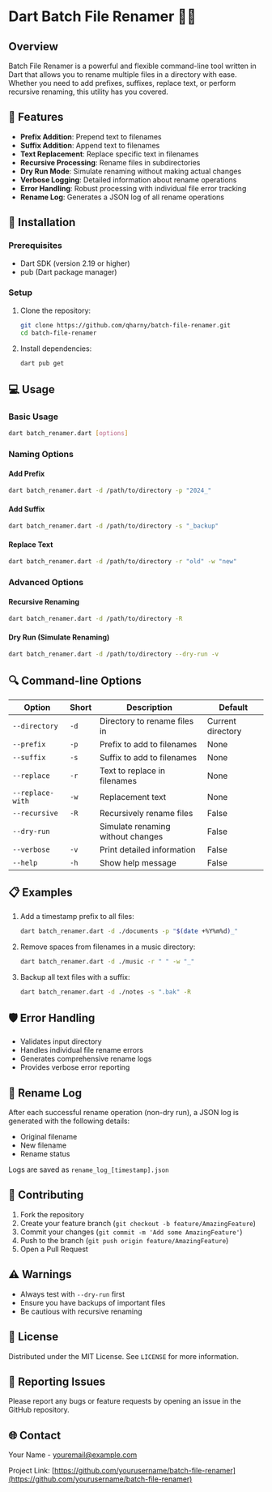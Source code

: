 # Dart Batch File Renamer 🔄📁

## Overview

Batch File Renamer is a powerful and flexible command-line tool written in Dart that allows you to rename multiple files in a directory with ease. Whether you need to add prefixes, suffixes, replace text, or perform recursive renaming, this utility has you covered.

## 🌟 Features

- **Prefix Addition**: Prepend text to filenames
- **Suffix Addition**: Append text to filenames
- **Text Replacement**: Replace specific text in filenames
- **Recursive Processing**: Rename files in subdirectories
- **Dry Run Mode**: Simulate renaming without making actual changes
- **Verbose Logging**: Detailed information about rename operations
- **Error Handling**: Robust processing with individual file error tracking
- **Rename Log**: Generates a JSON log of all rename operations

## 🚀 Installation

### Prerequisites
- Dart SDK (version 2.19 or higher)
- pub (Dart package manager)

### Setup
1. Clone the repository:
   ```bash
   git clone https://github.com/qharny/batch-file-renamer.git
   cd batch-file-renamer
   ```

2. Install dependencies:
   ```bash
   dart pub get
   ```

## 💻 Usage

### Basic Usage
```bash
dart batch_renamer.dart [options]
```

### Naming Options

#### Add Prefix
```bash
dart batch_renamer.dart -d /path/to/directory -p "2024_"
```

#### Add Suffix
```bash
dart batch_renamer.dart -d /path/to/directory -s "_backup"
```

#### Replace Text
```bash
dart batch_renamer.dart -d /path/to/directory -r "old" -w "new"
```

### Advanced Options

#### Recursive Renaming
```bash
dart batch_renamer.dart -d /path/to/directory -R
```

#### Dry Run (Simulate Renaming)
```bash
dart batch_renamer.dart -d /path/to/directory --dry-run -v
```

## 🔍 Command-line Options

| Option | Short | Description | Default |
|--------|-------|-------------|---------|
| `--directory` | `-d` | Directory to rename files in | Current directory |
| `--prefix` | `-p` | Prefix to add to filenames | None |
| `--suffix` | `-s` | Suffix to add to filenames | None |
| `--replace` | `-r` | Text to replace in filenames | None |
| `--replace-with` | `-w` | Replacement text | None |
| `--recursive` | `-R` | Recursively rename files | False |
| `--dry-run` | | Simulate renaming without changes | False |
| `--verbose` | `-v` | Print detailed information | False |
| `--help` | `-h` | Show help message | False |

## 📋 Examples

1. Add a timestamp prefix to all files:
   ```bash
   dart batch_renamer.dart -d ./documents -p "$(date +%Y%m%d)_"
   ```

2. Remove spaces from filenames in a music directory:
   ```bash
   dart batch_renamer.dart -d ./music -r " " -w "_"
   ```

3. Backup all text files with a suffix:
   ```bash
   dart batch_renamer.dart -d ./notes -s ".bak" -R
   ```

## 🛡️ Error Handling

- Validates input directory
- Handles individual file rename errors
- Generates comprehensive rename logs
- Provides verbose error reporting

## 🔐 Rename Log

After each successful rename operation (non-dry run), a JSON log is generated with the following details:
- Original filename
- New filename
- Rename status

Logs are saved as `rename_log_[timestamp].json`

## 🤝 Contributing

1. Fork the repository
2. Create your feature branch (`git checkout -b feature/AmazingFeature`)
3. Commit your changes (`git commit -m 'Add some AmazingFeature'`)
4. Push to the branch (`git push origin feature/AmazingFeature`)
5. Open a Pull Request

## ⚠️ Warnings

- Always test with `--dry-run` first
- Ensure you have backups of important files
- Be cautious with recursive renaming

## 📄 License

Distributed under the MIT License. See `LICENSE` for more information.

## 🐛 Reporting Issues

Please report any bugs or feature requests by opening an issue in the GitHub repository.

## 🌐 Contact

Your Name - youremail@example.com

Project Link: [https://github.com/yourusername/batch-file-renamer](https://github.com/yourusername/batch-file-renamer)